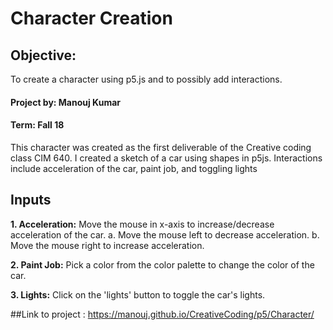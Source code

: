 # Character Creation

## Objective:
To create a character using p5.js and to possibly add interactions.

#### Project by: Manouj Kumar
#### Term: Fall 18

This character was created as the first deliverable of the Creative coding class CIM 640.
I created a sketch of a car using shapes in p5js. Interactions include acceleration of the car, paint job, and toggling lights

## Inputs
**1. Acceleration:** Move the mouse in x-axis to increase/decrease acceleration of the car.
a. Move the mouse left to decrease acceleration.
b. Move the mouse right to increase acceleration.

**2. Paint Job:** Pick a color from the color palette to change the color of the car.

**3. Lights:** Click on the 'lights' button to toggle the car's lights.

##Link to project : 
https://manouj.github.io/CreativeCoding/p5/Character/
